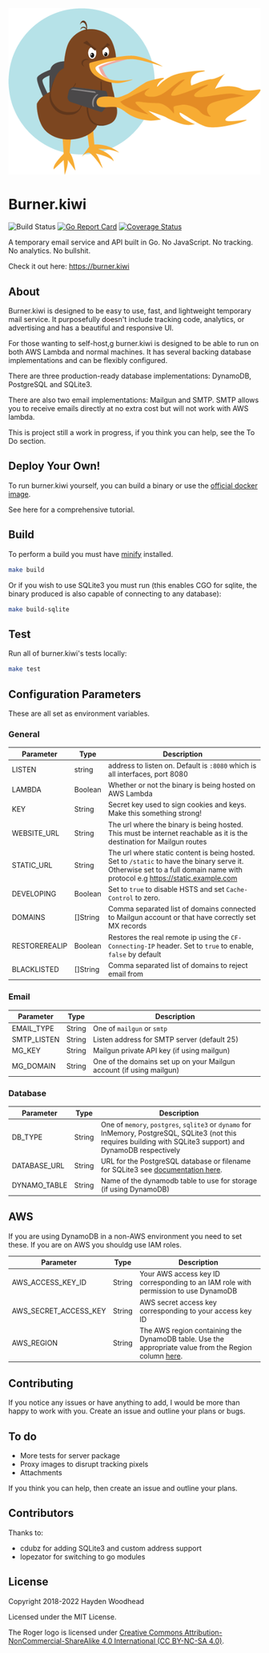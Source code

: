 ![Roger the pyro kiwi](roger.png?raw=true "Meet Roger. They pyromaniac Kiwi.")

# Burner.kiwi

![Build Status](https://github.com/haydenwoodhead/burner.kiwi/actions/workflows/qa.yml/badge.svg) [![Go Report Card](https://goreportcard.com/badge/github.com/haydenwoodhead/burner.kiwi)](https://goreportcard.com/report/github.com/haydenwoodhead/burner.kiwi) [![Coverage Status](https://coveralls.io/repos/github/haydenwoodhead/burner.kiwi/badge.svg)](https://coveralls.io/github/haydenwoodhead/burner.kiwi)

A temporary email service and API built in Go. No JavaScript. No tracking. No analytics. No bullshit.

Check it out here: https://burner.kiwi

## About

Burner.kiwi is designed to be easy to use, fast, and lightweight temporary mail service. It purposefully doesn't include tracking code, analytics, or advertising and has a beautiful and responsive UI.

For those wanting to self-host,g burner.kiwi is designed to be able to run on both AWS Lambda and normal machines. It has several backing database implementations and can be flexibly configured.

There are three production-ready database implementations: DynamoDB, PostgreSQL and SQLite3.

There are also two email implementations: Mailgun and SMTP. SMTP allows you to receive emails directly at no extra cost but will not work with AWS lambda.

This is project still a work in progress, if you think you can help, see the To Do section.

## Deploy Your Own!

To run burner.kiwi yourself, you can build a binary or use the [official docker image](https://github.com/haydenwoodhead/burner.kiwi/pkgs/container/burner.kiwi).

See here for a comprehensive tutorial.

## Build

To perform a build you must have [minify](https://github.com/tdewolff/minify/tree/master/cmd/minify) installed.

```bash
make build
```

Or if you wish to use SQLite3 you must run (this enables CGO for sqlite, the binary produced is also capable of connecting to any database):

```bash
make build-sqlite
```

## Test

Run all of burner.kiwi's tests locally:

```bash
make test
```

## Configuration Parameters

These are all set as environment variables.

### General

| Parameter     | Type     | Description                                                                                                                                                                  |
| ------------- | -------- | ---------------------------------------------------------------------------------------------------------------------------------------------------------------------------- |
| LISTEN        | string   | address to listen on. Default is `:8080` which is all interfaces, port 8080                                                                                                  |
| LAMBDA        | Boolean  | Whether or not the binary is being hosted on AWS Lambda                                                                                                                      |
| KEY           | String   | Secret key used to sign cookies and keys. Make this something strong!                                                                                                        |
| WEBSITE_URL   | String   | The url where the binary is being hosted. This must be internet reachable as it is the destination for Mailgun routes                                                        |
| STATIC_URL    | String   | The url where static content is being hosted. Set to `/static` to have the binary serve it. Otherwise set to a full domain name with protocol e.g https://static.example.com |
| DEVELOPING    | Boolean  | Set to `true` to disable HSTS and set `Cache-Control` to zero.                                                                                                               |
| DOMAINS       | []String | Comma separated list of domains connected to Mailgun account or that have correctly set MX records                                                                           |
| RESTOREREALIP | Boolean  | Restores the real remote ip using the `CF-Connecting-IP` header. Set to `true` to enable, `false` by default                                                                 |
| BLACKLISTED   | []String | Comma separated list of domains to reject email from                                                                                                                         |

### Email

| Parameter   | Type   | Description                                                          |
| ----------- | ------ | -------------------------------------------------------------------- |
| EMAIL_TYPE  | String | One of `mailgun` or `smtp`                                           |
| SMTP_LISTEN | String | Listen address for SMTP server (default 25)                          |
| MG_KEY      | String | Mailgun private API key (if using mailgun)                           |
| MG_DOMAIN   | String | One of the domains set up on your Mailgun account (if using mailgun) |

### Database

| Parameter    | Type   | Description                                                                                                                                                      |
| ------------ | ------ | ---------------------------------------------------------------------------------------------------------------------------------------------------------------- |
| DB_TYPE      | String | One of `memory`, `postgres`, `sqlite3` or `dynamo` for InMemory, PostgreSQL, SQLite3 (not this requires building with SQLite3 support) and DynamoDB respectively |
| DATABASE_URL | String | URL for the PostgreSQL database or filename for SQLite3 see [documentation here](https://github.com/mattn/go-sqlite3#dsn-examples).                              |
| DYNAMO_TABLE | String | Name of the dynamodb table to use for storage (if using DynamoDB)                                                                                                |

## AWS

If you are using DynamoDB in a non-AWS environment you need to set these. If you are on AWS you shouldg use IAM roles.

| Parameter             | Type   | Description                                                                                                                                                                 |
| --------------------- | ------ | --------------------------------------------------------------------------------------------------------------------------------------------------------------------------- |
| AWS_ACCESS_KEY_ID     | String | Your AWS access key ID corresponding to an IAM role with permission to use DynamoDB                                                                                         |
| AWS_SECRET_ACCESS_KEY | String | AWS secret access key corresponding to your access key ID                                                                                                                   |
| AWS_REGION            | String | The AWS region containing the DynamoDB table. Use the appropriate value from the Region column [here](https://docs.aws.amazon.com/general/latest/gr/rande.html#ddb_region). |

## Contributing

If you notice any issues or have anything to add, I would be more than happy to work with you.
Create an issue and outline your plans or bugs.

## To do

- More tests for server package
- Proxy images to disrupt tracking pixels
- Attachments

If you think you can help, then create an issue and outline your plans.

## Contributors

Thanks to:

- cdubz for adding SQLite3 and custom address support
- lopezator for switching to go modules

## License

Copyright 2018-2022 Hayden Woodhead

Licensed under the MIT License.

The Roger logo is licensed under [Creative Commons Attribution-NonCommercial-ShareAlike 4.0 International (CC BY-NC-SA 4.0)](https://creativecommons.org/licenses/by-nc-sa/4.0/).
